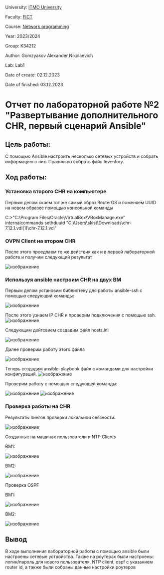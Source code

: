 University: [ITMO University](https://itmo.ru/ru/)

Faculty: [FICT](https://fict.itmo.ru)

Course: [Network programming](https://github.com/itmo-ict-faculty/network-programming)

Year: 2023/2024

Group: K34212

Author: Gomzyakov Alexander Nikolaevich

Lab: Lab1

Date of create: 02.12.2023

Date of finished: 03.12.2023

# Отчет по лабораторной работе №2 "Развертывание дополнительного CHR, первый сценарий Ansible" #

## Цель работы: ##
С помощью Ansible настроить несколько сетевых устройств и собрать информацию о них. Правильно собрать файл Inventory.

## Ход работы: ##

### Установка второго CHR на компьютере ###
Первым делом скаем тот же самый образ RouterOS и поменяем UUID на новом образес помощью консольной команды

C:\>"C:\Program Files\Oracle\VirtualBox\VBoxManage.exe" internalcommands sethduuid "C:\Users\skist\Downloads\chr-7.12.1.vdi(1)\chr-7.12.1.vdi" 

### OVPN Client на втором CHR ###
После этого проедлаем те же действия как и в первой лабораторной работе и получим следующий результат

![изображение](https://github.com/fiji6479/2023_2024-network_programming-k34212-gomzyakov_a_n/assets/71012423/0187f297-5470-4558-9085-f2165977b3af)

### Используя ansible настроим CHR на двух ВМ ###
Первым делом установим библиотеку для работы ansible-ssh c помощью следующий команды:

![изображение](https://github.com/fiji6479/2023_2024-network_programming-k34212-gomzyakov_a_n/assets/71012423/790e0653-1079-47dd-926b-8adde6e0d34b)

После этого узнаем IP CHR и проверим подключения с помощью ssh.
![изображение](https://github.com/fiji6479/2023_2024-network_programming-k34212-gomzyakov_a_n/assets/71012423/bd5f08fe-f907-46c5-a0e3-0c0c0c41750f)

Следующим дейтсвием создадим файл hosts.ini 

![изображение](https://github.com/fiji6479/2023_2024-network_programming-k34212-gomzyakov_a_n/assets/71012423/5b78ea21-1245-4537-bb86-5784d8aea6a4)

Далее проверим работу этого файла

![изображение](https://github.com/fiji6479/2023_2024-network_programming-k34212-gomzyakov_a_n/assets/71012423/7b82ebe2-3cc0-4fe7-ba7a-4f9b79e4f424)

Теперь создадим ansible-playbook файл с командами для настройки конфигураций.
![изображение](https://github.com/fiji6479/2023_2024-network_programming-k34212-gomzyakov_a_n/assets/71012423/496a58c0-52ee-4e21-8d22-5a4933546ee6)

Проверим работу с помощью следующей команды: 

![изображение](https://github.com/fiji6479/2023_2024-network_programming-k34212-gomzyakov_a_n/assets/71012423/47668831-fc23-4bf4-ad8f-d741d87391b4)
![изображение](https://github.com/fiji6479/2023_2024-network_programming-k34212-gomzyakov_a_n/assets/71012423/d4a9f499-0232-4970-9715-e169d4cb847e)

### Проверка работы на CHR ###
Результаты пингов проверки локальной связности:

![изображение](https://github.com/fiji6479/2023_2024-network_programming-k34212-gomzyakov_a_n/assets/71012423/f3f14bf8-4113-4a55-89e2-5f5cf29b43d0)

Созданные на машинах пользователи и NTP Clients

ВМ1:

![изображение](https://github.com/fiji6479/2023_2024-network_programming-k34212-gomzyakov_a_n/assets/71012423/b2a03992-47ba-4928-bfe9-8b41e8506d4d)

ВМ2:

![изображение](https://github.com/fiji6479/2023_2024-network_programming-k34212-gomzyakov_a_n/assets/71012423/116e1c7e-a5cc-443b-8dc1-047f39a95b74)

Проверка OSPF

ВМ1:

![изображение](https://github.com/fiji6479/2023_2024-network_programming-k34212-gomzyakov_a_n/assets/71012423/df102484-4abd-434d-8a3a-300009befc94)

ВМ2:

![изображение](https://github.com/fiji6479/2023_2024-network_programming-k34212-gomzyakov_a_n/assets/71012423/cd263caa-5c76-466d-ada6-84d8f2313551)

## Вывод ##
В ходе выполнения лабораторной работы с помощью ansible были настроены сетевые устройства. Также на роутерах были настроены: логин/пароль для нового пользователя, NTP client, ospf с указанием router id, а также были собраны данные настройки роутеров
